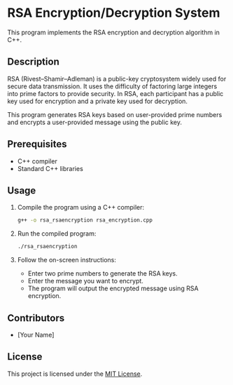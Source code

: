 # RSA Encryption/Decryption System

This program implements the RSA encryption and decryption algorithm in C++.

## Description

RSA (Rivest–Shamir–Adleman) is a public-key cryptosystem widely used for secure data transmission. It uses the difficulty of factoring large integers into prime factors to provide security. In RSA, each participant has a public key used for encryption and a private key used for decryption.

This program generates RSA keys based on user-provided prime numbers and encrypts a user-provided message using the public key.

## Prerequisites

- C++ compiler
- Standard C++ libraries

## Usage

1. Compile the program using a C++ compiler:

    ```bash
    g++ -o rsa_rsaencryption rsa_encryption.cpp
    ```

2. Run the compiled program:

    ```bash
    ./rsa_rsaencryption
    ```

3. Follow the on-screen instructions:
   - Enter two prime numbers to generate the RSA keys.
   - Enter the message you want to encrypt.
   - The program will output the encrypted message using RSA encryption.

## Contributors

- [Your Name]

## License

This project is licensed under the [MIT License](LICENSE).
